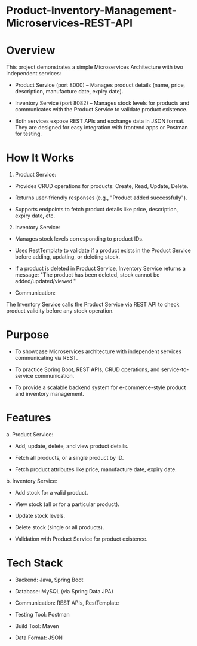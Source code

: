 # Product-Inventory-Management-Microservices-REST-API
# Overview
  This project demonstrates a simple Microservices Architecture with two independent services:

- Product Service (port 8000) – Manages product details (name, price, description, manufacture date, expiry date).

- Inventory Service (port 8082) – Manages stock levels for products and communicates with the Product Service to validate product existence.

- Both services expose REST APIs and exchange data in JSON format. They are designed for easy integration with frontend apps or Postman for testing.

# How It Works
1. Product Service:

- Provides CRUD operations for products: Create, Read, Update, Delete.

- Returns user-friendly responses (e.g., "Product added successfully").

- Supports endpoints to fetch product details like price, description, expiry date, etc.

2. Inventory Service:

- Manages stock levels corresponding to product IDs.

- Uses RestTemplate to validate if a product exists in the Product Service before adding,       updating, or deleting stock.

- If a product is deleted in Product Service, Inventory Service returns a message:
  "The product has been deleted, stock cannot be added/updated/viewed."

* Communication:

The Inventory Service calls the Product Service via REST API to check product validity before any stock operation.

# Purpose
- To showcase Microservices architecture with independent services communicating via REST.

- To practice Spring Boot, REST APIs, CRUD operations, and service-to-service communication.

- To provide a scalable backend system for e-commerce-style product and inventory management.

# Features
a. Product Service:

- Add, update, delete, and view product details.

- Fetch all products, or a single product by ID.

- Fetch product attributes like price, manufacture date, expiry date.

b. Inventory Service:

- Add stock for a valid product.

- View stock (all or for a particular product).

- Update stock levels.

- Delete stock (single or all products).

- Validation with Product Service for product existence.

# Tech Stack
- Backend: Java, Spring Boot

- Database: MySQL (via Spring Data JPA)

- Communication: REST APIs, RestTemplate

- Testing Tool: Postman

- Build Tool: Maven

- Data Format: JSON

